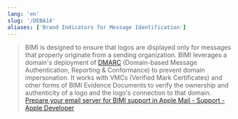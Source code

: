 ```yaml
---
lang: 'en'
slug: '/DEBA14'
aliases: ['Brand Indicators for Message Identification']
---
```


> BIMI is designed to ensure that logos are displayed only for messages that properly originate from a sending organization. BIMI leverages a domain's deployment of [DMARC](https://datatracker.ietf.org/doc/html/rfc7489) (Domain-based Message Authentication, Reporting & Conformance) to prevent domain impersonation. It works with VMCs (Verified Mark Certificates) and other forms of BIMI Evidence Documents to verify the ownership and authenticity of a logo and the logo's connection to that domain. [Prepare your email server for BIMI support in Apple Mail - Support - Apple Developer](https://developer.apple.com/support/bimi)

<head>
  <html lang="en-US"/>
</head>
